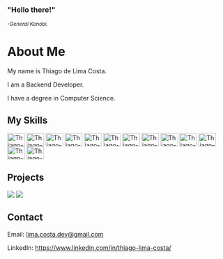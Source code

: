 ### "Hello there!"
<p><small><em>-General Kenobi.</em></small></p>

# About Me

My name is Thiago de Lima Costa.

I am a Backend Developer.

I have a degree in Computer Science.

## My Skills

<div>
   <img align="center" alt="Thiago-" height="30" width="40" src="https://cdn.jsdelivr.net/gh/devicons/devicon/icons/php/php-original.svg"/>
   <img align="center" alt="Thiago-" height="30" width="40" src="https://cdn.jsdelivr.net/gh/devicons/devicon/icons/laravel/laravel-original-wordmark.svg"/> 
   <img align="center" alt="Thiago-" height="30" width="40" src="https://cdn.jsdelivr.net/gh/devicons/devicon/icons/java/java-original-wordmark.svg"/>
   <img align="center" alt="Thiago-" height="30" width="40" src="https://cdn.jsdelivr.net/gh/devicons/devicon/icons/spring/spring-original-wordmark.svg"/>
   <img align="center" alt="Thiago-" height="30" width="40" src="https://cdn.jsdelivr.net/gh/devicons/devicon/icons/python/python-original-wordmark.svg"/>
   <img align="center" alt="Thiago-" height="30" width="40" src="https://cdn.jsdelivr.net/gh/devicons/devicon/icons/mysql/mysql-original-wordmark.svg"/>
   <img align="center" alt="Thiago-" height="30" width="40" src="https://cdn.jsdelivr.net/gh/devicons/devicon/icons/postgresql/postgresql-original-wordmark.svg"/> 
   <img align="center" alt="Thiago-" height="30" width="40" src="https://cdn.jsdelivr.net/gh/devicons/devicon/icons/mongodb/mongodb-original-wordmark.svg"/>
   <img align="center" alt="Thiago-" height="30" width="40" src="https://cdn.jsdelivr.net/gh/devicons/devicon/icons/angular/angular-original-wordmark.svg"/>
   <img align="center" alt="Thiago-" height="30" width="40" src="https://cdn.jsdelivr.net/gh/devicons/devicon/icons/react/react-original-wordmark.svg"/>
   <img align="center" alt="Thiago-" height="30" width="40" src="https://cdn.jsdelivr.net/gh/devicons/devicon/icons/bootstrap/bootstrap-original-wordmark.svg"/>
   <img align="center" alt="Thiago-" height="30" width="40" src="https://cdn.jsdelivr.net/gh/devicons/devicon/icons/javascript/javascript-original.svg"/>
   <img align="center" alt="Thiago-" height="30" width="40" src="https://cdn.jsdelivr.net/gh/devicons/devicon/icons/wordpress/wordpress-original.svg"/>               
</div>

## Projects
<div>
 <img src="https://github-readme-stats.vercel.app/api?username=Thiago-Lima-Costa&show_icons=true&theme=tokyonight"/>
 <img src="https://github-readme-stats.vercel.app/api/top-langs/?username=Thiago-Lima-Costa&layout=compact&theme=tokyonight"/>
</div>

## Contact

  Email: lima.costa.dev@gmail.com
  
  LinkedIn: https://www.linkedin.com/in/thiago-lima-costa/

